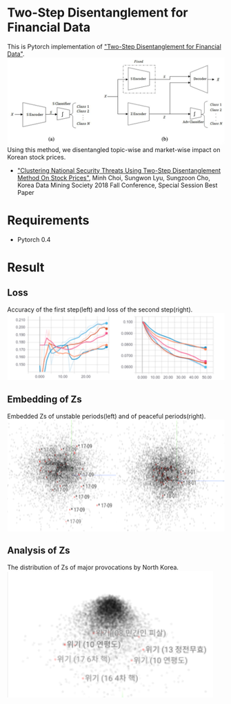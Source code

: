 # Two-Step Disentanglement for Financial Data
This is Pytorch implementation of ["Two-Step Disentanglement for Financial Data"](https://arxiv.org/abs/1709.00199). 
![image](img/model.png)
Using this method, we disentangled topic-wise and market-wise impact on Korean stock prices. 
- ["Clustering National Security Threats Using Two-Step Disentanglement Method On Stock Prices"](https://lyusungwon.github.io/assets/publications/[2018%EC%B6%94%EA%B3%84]%EC%84%9C%EC%9A%B8%EB%8C%80%ED%95%99%EA%B5%90_%EC%82%B0%EC%97%85%EA%B3%B5%ED%95%99%EA%B3%BC_%EC%B5%9C%EB%AF%BC.pdf), Minh Choi, Sungwon Lyu, Sungzoon Cho, Korea Data Mining Society 2018 Fall Conference, Special Session Best Paper

# Requirements
- Pytorch 0.4

# Result
## Loss
Accuracy of the first step(left) and loss of the second step(right).
![image](img/result1.png)

## Embedding of Zs
Embedded Zs of unstable periods(left) and of peaceful periods(right).
![image](img/result2.png)

## Analysis of Zs
The distribution of Zs of major provocations by North Korea. 
![image](img/result3.png)

